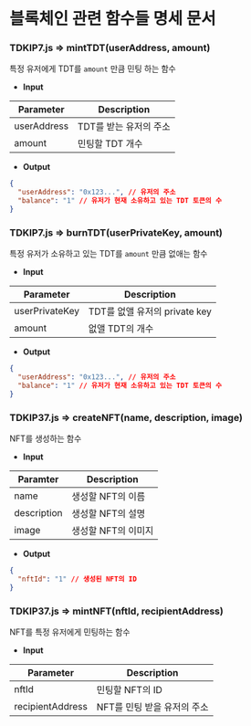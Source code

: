 # 블록체인 관련 함수들 명세 문서

### TDKIP7.js => mintTDT(userAddress, amount)

특정 유저에게 TDT를 `amount` 만큼 민팅 하는 함수

- **Input**

| Parameter   | Description            |
| ----------- | ---------------------- |
| userAddress | TDT를 받는 유저의 주소 |
| amount      | 민팅할 TDT 개수        |

- **Output**

```json
{
  "userAddress": "0x123...", // 유저의 주소
  "balance": "1" // 유저가 현재 소유하고 있는 TDT 토큰의 수
}
```

### TDKIP7.js => burnTDT(userPrivateKey, amount)

특정 유저가 소유하고 있는 TDT를 `amount` 만큼 없애는 함수

- **Input**

| Parameter      | Description                   |
| -------------- | ----------------------------- |
| userPrivateKey | TDT를 없앨 유저의 private key |
| amount         | 없앨 TDT의 개수               |

- **Output**

```json
{
  "userAddress": "0x123...", // 유저의 주소
  "balance": "1" // 유저가 현재 소유하고 있는 TDT 토큰의 수
}
```

### TDKIP37.js => createNFT(name, description, image)

NFT를 생성하는 함수

- **Input**

| Paramter    | Description         |
| ----------- | ------------------- |
| name        | 생성할 NFT의 이름   |
| description | 생성할 NFT의 설명   |
| image       | 생성할 NFT의 이미지 |

- **Output**

```json
{
  "nftId": "1" // 생성된 NFT의 ID
}
```

### TDKIP37.js => mintNFT(nftId, recipientAddress)

NFT를 특정 유저에게 민팅하는 함수

- **Input**

| Parameter        | Description                 |
| ---------------- | --------------------------- |
| nftId            | 민팅할 NFT의 ID             |
| recipientAddress | NFT를 민팅 받을 유저의 주소 |
